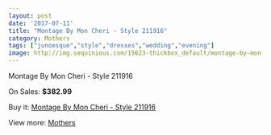 ```yaml
---
layout: post
date: '2017-07-11'
title: "Montage By Mon Cheri - Style 211916"
category: Mothers
tags: ["junoesque","style","dresses","wedding","evening"]
image: http://img.sequinious.com/15623-thickbox_default/montage-by-mon-cheri-style-211916.jpg
---
```

Montage By Mon Cheri - Style 211916

On Sales: **$382.99**
<a href="https://www.sequinious.com/mothers/7367-montage-by-mon-cheri-style-211916.html"><amp-img layout="responsive" width="600" height="600" src="//img.sequinious.com/15623-thickbox_default/montage-by-mon-cheri-style-211916.jpg" alt="Montage By Mon Cheri - Style 211916 0" /></a>

Buy it: [Montage By Mon Cheri - Style 211916](https://www.sequinious.com/mothers/7367-montage-by-mon-cheri-style-211916.html "Montage By Mon Cheri - Style 211916")

View more: [Mothers](https://www.sequinious.com/6-mothers "Mothers")